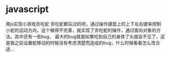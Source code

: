 # javascript
用js实现小游戏贪吃蛇
贪吃蛇都玩过的吧，通过操作键盘上的上下左右键来控制小蛇的运动方向，这个做得不完善，就实现了贪吃蛇的操作，通过面向对象的方法。其中还有一些bug，
最大的bug就是如果吃到自己的身体了头就会不见了，这是我之前设置蛇移动的时候没有考虑清楚而造成的bug，什么时候看看怎么改合适...
